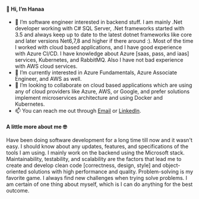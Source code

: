 #### 👋 Hi, I’m Hanaa 
- 👀 I’m software engineer interested in backend stuff. I am mainly .Net developer working with C# SQL Server, .Net frameworks started with 3.5 and always keep up to date to the latest dotnet frameworks like core and later versions Net6,7,8 and higher if there around :).
    Most of the time I worked with cloud based applications, and I have good experience with Azure CI/CD.
    I have knowledge about Azure [saas, pass, and iaas] services, Kubernetes, and RabbitMQ. Also I have not bad experience with AWS cloud services.
- 🌱 I’m currently interested in Azure Fundamentals, Azure Associate Engineer, and AWS as well.
- 💞️ I’m looking to collaborate on cloud based applications which are using any of cloud providers like Azure, AWS, or Google, and prefer solutions implement microservices architecture and using Docker and Kubernetes.
- 📫 You can reach me out through [Email](hana2jebril@gmail.com) or [LinkedIn](https://www.linkedin.com/in/hana2jebril/).

#### A little more about me :nerd_face:

Have been doing software development for a long time till now and it wasn't easy. 
I should know about any updates, features, and specifications of the tools I am using. I mainly work on the backend using the Microsoft stack. 
Maintainability, testability, and scalability are the factors that lead me to create and develop clean code [correctness, design, style] and object-oriented solutions with high performance and quality. 
Problem-solving is my favorite game. I always find new challenges when trying solve problems. 
I am certain of one thing about myself, which is I can do anything for the best outcome.
